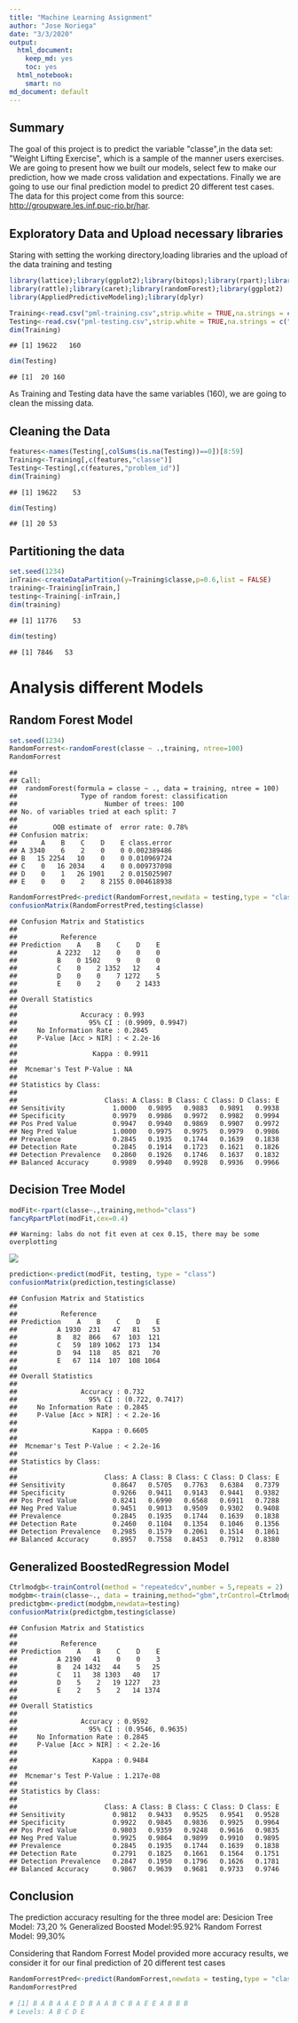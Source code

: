 ```yaml
---
title: "Machine Learning Assignment"
author: "Jose Noriega"
date: "3/3/2020"
output:
  html_document: 
    keep_md: yes
    toc: yes
  html_notebook: 
    smart: no
md_document: default
---
```


## Summary

The goal of this project is to predict the variable "classe",in the data set: "Weight Lifting Exercise", which is a sample of the manner users exercises. We are going to present how we built our models, select few to make our prediction, how we made cross validation and expectations. Finally we are going to use our final prediction model to predict 20 different test cases.
The data for this project come from this source: http://groupware.les.inf.puc-rio.br/har.

## Exploratory Data and Upload necessary libraries

Staring with setting the working directory,loading libraries and the upload of the data training and testing


```r
library(lattice);library(ggplot2);library(bitops);library(rpart);library(rpart.plot)
library(rattle);library(caret);library(randomForest);library(ggplot2)
library(AppliedPredictiveModeling);library(dplyr)

Training<-read.csv("pml-training.csv",strip.white = TRUE,na.strings = c("NA",""))
Testing<-read.csv("pml-testing.csv",strip.white = TRUE,na.strings = c("NA",""))
dim(Training)
```

```
## [1] 19622   160
```

```r
dim(Testing)
```

```
## [1]  20 160
```
As Training and Testing data have the same variables (160), we are going to clean the missing data.

## Cleaning the Data


```r
features<-names(Testing[,colSums(is.na(Testing))==0])[8:59]
Training<-Training[,c(features,"classe")]
Testing<-Testing[,c(features,"problem_id")]
dim(Training)
```

```
## [1] 19622    53
```

```r
dim(Testing)
```

```
## [1] 20 53
```

## Partitioning the data


```r
set.seed(1234)
inTrain<-createDataPartition(y=Training$classe,p=0.6,list = FALSE)
training<-Training[inTrain,]
testing<-Training[-inTrain,]
dim(training)
```

```
## [1] 11776    53
```

```r
dim(testing)
```

```
## [1] 7846   53
```

# Analysis different Models

## Random Forest Model

```r
set.seed(1234)
RandomForrest<-randomForest(classe ~ .,training, ntree=100)
RandomForrest
```

```
## 
## Call:
##  randomForest(formula = classe ~ ., data = training, ntree = 100) 
##                Type of random forest: classification
##                      Number of trees: 100
## No. of variables tried at each split: 7
## 
##         OOB estimate of  error rate: 0.78%
## Confusion matrix:
##      A    B    C    D    E class.error
## A 3340    6    2    0    0 0.002389486
## B   15 2254   10    0    0 0.010969724
## C    0   16 2034    4    0 0.009737098
## D    0    1   26 1901    2 0.015025907
## E    0    0    2    8 2155 0.004618938
```

```r
RandomForrestPred<-predict(RandomForrest,newdata = testing,type = "class")
confusionMatrix(RandomForrestPred,testing$classe)
```

```
## Confusion Matrix and Statistics
## 
##           Reference
## Prediction    A    B    C    D    E
##          A 2232   12    0    0    0
##          B    0 1502    9    0    0
##          C    0    2 1352   12    4
##          D    0    0    7 1272    5
##          E    0    2    0    2 1433
## 
## Overall Statistics
##                                           
##                Accuracy : 0.993           
##                  95% CI : (0.9909, 0.9947)
##     No Information Rate : 0.2845          
##     P-Value [Acc > NIR] : < 2.2e-16       
##                                           
##                   Kappa : 0.9911          
##                                           
##  Mcnemar's Test P-Value : NA              
## 
## Statistics by Class:
## 
##                      Class: A Class: B Class: C Class: D Class: E
## Sensitivity            1.0000   0.9895   0.9883   0.9891   0.9938
## Specificity            0.9979   0.9986   0.9972   0.9982   0.9994
## Pos Pred Value         0.9947   0.9940   0.9869   0.9907   0.9972
## Neg Pred Value         1.0000   0.9975   0.9975   0.9979   0.9986
## Prevalence             0.2845   0.1935   0.1744   0.1639   0.1838
## Detection Rate         0.2845   0.1914   0.1723   0.1621   0.1826
## Detection Prevalence   0.2860   0.1926   0.1746   0.1637   0.1832
## Balanced Accuracy      0.9989   0.9940   0.9928   0.9936   0.9966
```

## Decision Tree Model


```r
modFit<-rpart(classe~.,training,method="class")
fancyRpartPlot(modFit,cex=0.4)
```

```
## Warning: labs do not fit even at cex 0.15, there may be some overplotting
```

![](Assig1A_files/figure-html/unnamed-chunk-5-1.png)<!-- -->

```r
prediction<-predict(modFit, testing, type = "class")
confusionMatrix(prediction,testing$classe)
```

```
## Confusion Matrix and Statistics
## 
##           Reference
## Prediction    A    B    C    D    E
##          A 1930  231   47   81   53
##          B   82  866   67  103  121
##          C   59  189 1062  173  134
##          D   94  118   85  821   70
##          E   67  114  107  108 1064
## 
## Overall Statistics
##                                          
##                Accuracy : 0.732          
##                  95% CI : (0.722, 0.7417)
##     No Information Rate : 0.2845         
##     P-Value [Acc > NIR] : < 2.2e-16      
##                                          
##                   Kappa : 0.6605         
##                                          
##  Mcnemar's Test P-Value : < 2.2e-16      
## 
## Statistics by Class:
## 
##                      Class: A Class: B Class: C Class: D Class: E
## Sensitivity            0.8647   0.5705   0.7763   0.6384   0.7379
## Specificity            0.9266   0.9411   0.9143   0.9441   0.9382
## Pos Pred Value         0.8241   0.6990   0.6568   0.6911   0.7288
## Neg Pred Value         0.9451   0.9013   0.9509   0.9302   0.9408
## Prevalence             0.2845   0.1935   0.1744   0.1639   0.1838
## Detection Rate         0.2460   0.1104   0.1354   0.1046   0.1356
## Detection Prevalence   0.2985   0.1579   0.2061   0.1514   0.1861
## Balanced Accuracy      0.8957   0.7558   0.8453   0.7912   0.8380
```

## Generalized BoostedRegression Model

```r
Ctrlmodgb<-trainControl(method = "repeatedcv",number = 5,repeats = 2)
modgbm<-train(classe~., data = training,method="gbm",trControl=Ctrlmodgb,verbose=FALSE)
predictgbm<-predict(modgbm,newdata=testing)
confusionMatrix(predictgbm,testing$classe)
```

```
## Confusion Matrix and Statistics
## 
##           Reference
## Prediction    A    B    C    D    E
##          A 2190   41    0    0    3
##          B   24 1432   44    5   25
##          C   11   38 1303   40   17
##          D    5    2   19 1227   23
##          E    2    5    2   14 1374
## 
## Overall Statistics
##                                           
##                Accuracy : 0.9592          
##                  95% CI : (0.9546, 0.9635)
##     No Information Rate : 0.2845          
##     P-Value [Acc > NIR] : < 2.2e-16       
##                                           
##                   Kappa : 0.9484          
##                                           
##  Mcnemar's Test P-Value : 1.217e-08       
## 
## Statistics by Class:
## 
##                      Class: A Class: B Class: C Class: D Class: E
## Sensitivity            0.9812   0.9433   0.9525   0.9541   0.9528
## Specificity            0.9922   0.9845   0.9836   0.9925   0.9964
## Pos Pred Value         0.9803   0.9359   0.9248   0.9616   0.9835
## Neg Pred Value         0.9925   0.9864   0.9899   0.9910   0.9895
## Prevalence             0.2845   0.1935   0.1744   0.1639   0.1838
## Detection Rate         0.2791   0.1825   0.1661   0.1564   0.1751
## Detection Prevalence   0.2847   0.1950   0.1796   0.1626   0.1781
## Balanced Accuracy      0.9867   0.9639   0.9681   0.9733   0.9746
```

## Conclusion

The prediction accuracy resulting for the three model are:
Desicion Tree Model: 73,20 %
Generalized Boosted Model:95.92%
Random Forrest Model: 99,30%

Considering that Random Forrest Model provided more accuracy results, we consider it for our final prediction of 20 different test cases


```r
RandomForrestPred<-predict(RandomForrest,newdata = testing,type = "class")
RandomForrestPred
```


```r
# [1] B A B A A E D B A A B C B A E E A B B B
# Levels: A B C D E
```
 






